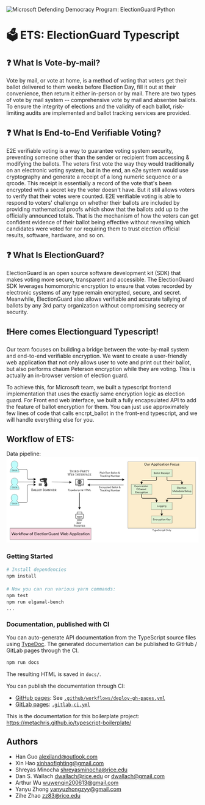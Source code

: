 ![Microsoft Defending Democracy Program: ElectionGuard Python][banner image]

# 🗳 ETS: ElectionGuard Typescript


[banner image]: https://raw.githubusercontent.com/microsoft/electionguard-python/main/images/electionguard-banner.svg


## ❓ What Is Vote-by-mail?
 Vote by mail, or vote at home, is a method of voting that voters get their ballot delivered to them weeks before Election Day, fill it out at their convenience, then return it either in-person or by mail. There are two types of vote by mail system -- comprehensive vote by mail and absentee ballots. To ensure the integrity of elections and the validity of each ballot, risk-limiting audits are implemented and ballot tracking services are provided.

## ❓ What Is End-to-End Verifiable Voting?
 E2E verifiable voting is a way to guarantee voting system security, preventing someone other than the sender or recipient from accessing & modifying the ballots. The voters first vote the way they would traditionally on an electronic voting system, but in the end, an e2e system would use cryptography and generate a receipt of a long numeric sequence or a qrcode. This receipt is essentially a record of the vote that's been encrypted with a secret key the voter doesn't have. But it still allows voters to verify that their votes were counted. E2E verifiable voting is able to respond to voters' challenge on whether their ballots are included by providing mathematical proofs which show that the ballots add up to the officially announced totals.  That is the mechanism of how the voters can get confident evidence of their ballot being effective without revealing which candidates were voted for nor requiring them to trust election official results, software, hardware, and so on.


## ❓ What Is ElectionGuard?
ElectionGuard is an open source software development kit (SDK) that makes voting more secure, transparent and accessible. The ElectionGuard SDK leverages homomorphic encryption to ensure that votes recorded by electronic systems of any type remain encrypted, secure, and secret. Meanwhile, ElectionGuard also allows verifiable and accurate tallying of ballots by any 3rd party organization without compromising secrecy or security.

## ❗️Here comes Electionguard Typescript!
Our team focuses on building a bridge between the vote-by-mail system and end-to-end verifiable encryption. We want to create a user-friendly web application that not only allows user to vote and print out their ballot, but also performs chaum Peterson encryption while they are voting. This is actually an in-browser version of election guard. 

To achieve this, for Microsoft team, we built a typescript frontend implementation that uses the exactly same encryption logic as election guard. For Front end web interface, we built a fully encapsulated API to add the feature of ballot encryption for them. You can just use approximately few lines of code that calls encrpt_ballot in the front-end typescript, and we will handle everything else for you. 

## Workflow of ETS:
Data pipeline:
![workflow of ETS](README_src/workflow.png)

### Getting Started

```bash
# Install dependencies
npm install

# Now you can run various yarn commands:
npm test
npm run elgamal-bench
...
```
### Documentation, published with CI

You can auto-generate API documentation from the TypeScript source files using [TypeDoc](https://typedoc.org/guides/doccomments/). The generated documentation can be published to GitHub / GitLab pages through the CI.

```bash
npm run docs
```

The resulting HTML is saved in `docs/`.

You can publish the documentation through CI:
* [GitHub pages](https://pages.github.com/): See [`.github/workflows/deploy-gh-pages.yml`](https://github.com/metachris/typescript-boilerplate/blob/master/.github/workflows/deploy-gh-pages.yml)
* [GitLab pages](https://docs.gitlab.com/ee/user/project/pages/): [`.gitlab-ci.yml`](https://github.com/metachris/typescript-boilerplate/blob/master/.gitlab-ci.yml)

This is the documentation for this boilerplate project: https://metachris.github.io/typescript-boilerplate/

## Authors
- Han Guo <alexiland@outlook.com>
- Xin Hao <xinhaofighting@gmail.com>
- Shreyas Minocha <shreyasminocha@rice.edu>
- Dan S. Wallach <dwallach@rice.edu> or <dwallach@gmail.com>
- Arthur Wu <wuwenqin200613@gmail.com>
- Yanyu Zhong <yanyuzhongzyy@gmail.com>
- Zihe Zhao <zz83@rice.edu>